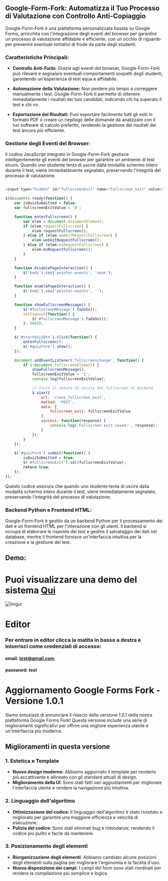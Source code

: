 ## Google-Form-Fork: Automatizza il Tuo Processo di Valutazione con Controllo Anti-Copiaggio

Google-Form-Fork è una piattaforma personalizzata basata su Google Forms, arricchita con l'integrazione degli eventi del browser per garantire un processo di valutazione affidabile e efficiente, con un occhio di riguardo per prevenire eventuali tentativi di frode da parte degli studenti.

### Caratteristiche Principali:

- **Controllo Anti-Furbi:** Grazie agli eventi del browser, Google-Form-Fork può rilevare e segnalare eventuali comportamenti sospetti degli studenti, garantendo un'esperienza di test equa e affidabile.

- **Automazione della Valutazione:** Non perdere più tempo a correggere manualmente i test. Google-Form-Fork ti permette di ottenere immediatamente i risultati dei tuoi candidati, indicando chi ha superato il test e chi no.

- **Esportazione dei Risultati:** Puoi esportare facilmente tutti gli esiti in formato PDF o creare un riepilogo delle domande da analizzare con il tuo software di calcolo preferito, rendendo la gestione dei risultati dei test ancora più efficiente.

### Gestione degli Eventi del Browser:

Il codice JavaScript integrato in Google-Form-Fork gestisce intelligentemente gli eventi del browser per garantire un ambiente di test sicuro. Quando uno studente tenta di uscire dalla modalità schermo intero durante il test, viene immediatamente segnalato, preservando l'integrità del processo di valutazione.


```javascript

<input type="hidden" id="fullscreenExit" name="fullscreen_exit" value="0">

$(document).ready(function() {
    var isQuizSubmitted = false;
    var fullscreenExitValue = '0';

    function enterFullscreen() {
        var elem = document.documentElement;
        if (elem.requestFullscreen) {
            elem.requestFullscreen();
        } else if (elem.webkitRequestFullscreen) {
            elem.webkitRequestFullscreen();
        } else if (elem.msRequestFullscreen) {
            elem.msRequestFullscreen();
        }
    }

    function disablePageInteraction() {
        $('body').css('pointer-events', 'none');
    }

    function enablePageInteraction() {
        $('body').css('pointer-events', '');
    }

    function showFullscreenMessage() {
        $('#fullscreenMessage').fadeIn();
        setTimeout(function() {
            $('#fullscreenMessage').fadeOut();
        }, 9000);
    }

    $('#startQuizBtn').click(function() {
        enterFullscreen();
        $('#quizForm').show();
    });

    document.addEventListener('fullscreenchange', function() {
        if (!document.fullscreenElement) {
            showFullscreenMessage();
            fullscreenExitValue = '1';
            console.log(fullscreenExitValue);

            // Invio il valore di uscita dal fullscreen al backend
            $.ajax({
                url: '/save_fullscreen_exit',
                method: 'POST',
                data: {
                    fullscreen_exit: fullscreenExitValue
                },
                success: function(response) {
                    console.log('Fullscreen exit saved:', response);
                }
            });
        }
    });

    $('#quizForm').submit(function() {
        isQuizSubmitted = true;
        $('#fullscreenExit').val(fullscreenExitValue);
        return true;
    });
});
```
Questo codice assicura che quando uno studente tenta di uscire dalla modalità schermo intero durante il test, viene immediatamente segnalato, preservando l'integrità del processo di valutazione.

### Backend Python e Frontend HTML:
Google-Form-Fork è gestito da un backend Python per il processamento dei dati e un frontend HTML per l'interazione con gli utenti. Il backend si occupa di elaborare le risposte dei test e gestire il salvataggio dei dati nel database, mentre il frontend fornisce un'interfaccia intuitiva per la creazione e la gestione dei test.

## Demo:
# Puoi visualizzare una demo del sistema <a href="https://quiz.unict-forum.icu/" target="blank">Qui</a>

![Imgur](https://i.imgur.com/uLJJO2U.png)
# Editor
### Per entrare in editor clicca la matita in basso a destra e iniserisci come credenziali di accesso:
#### email: test@gmail.com
#### password: test

# Aggiornamento Google Forms Fork - Versione 1.0.1

Siamo entusiasti di annunciare il rilascio della versione 1.0.1 della nostra piattaforma Google Forms Fork! Questa versione include una serie di miglioramenti significativi per offrire una migliore esperienza utente e un'interfaccia più moderna.

## Miglioramenti in questa versione

### 1. Estetica e Template
- **Nuovo design moderno**: Abbiamo aggiornato il template per renderlo più accattivante e allineato con gli standard attuali di design.
- **Miglioramento della UI**: Sono stati fatti vari aggiustamenti per migliorare l'interfaccia utente e rendere la navigazione più intuitiva.

### 2. Linguaggio dell'algoritmo
- **Ottimizzazione del codice**: Il linguaggio dell'algoritmo è stato rivisitato e migliorato per garantire una maggiore efficienza e velocità di esecuzione.
- **Pulizia del codice**: Sono stati eliminati bug e ridondanze, rendendo il codice più pulito e facile da mantenere.

### 3. Posizionamento degli elementi
- **Riorganizzazione degli elementi**: Abbiamo cambiato alcune posizioni degli elementi sulla pagina per migliorare l'ergonomia e la facilità d'uso.
- **Nuova disposizione dei campi**: I campi del form sono stati riordinati per rendere la compilazione più semplice e logica.
